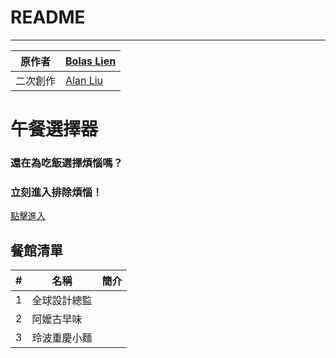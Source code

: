 README
===========================

****
	
|原作者|[ Bolas Lien ](https://github.com/BolasLien)|
|---|---
|二次創作|[ Alan Liu ](https://github.com/pa013971)



# 午餐選擇器
### 還在為吃飯選擇煩惱嗎？ 
### 立刻進入排除煩惱！

[點擊進入](https://hi-alan-liu.github.io/elvis-director-zone/)

## 餐館清單

|#|名稱|簡介|
|---|----|-----|
|1|全球設計總監||
|2|阿嬤古早味||
|3|玲波重慶小麵||
